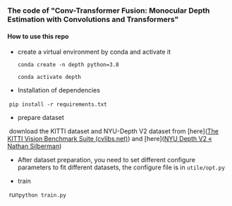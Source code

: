 ### The code of  "Conv-Transformer Fusion: Monocular Depth Estimation with Convolutions and Transformers"




#### How to use this repo

*   create a virtual environment by conda and activate it

    `conda create -n depth python=3.8`

    `conda activate depth`

*   Installation of dependencies

​		`pip install -r requirements.txt`

*   prepare dataset

​		download the KITTI dataset and NYU-Depth V2 dataset from [here]([The KITTI Vision Benchmark Suite (cvlibs.net)](https://www.cvlibs.net/datasets/kitti/raw_data.php)) and [here]([NYU Depth V2 « Nathan Silberman](https://cs.nyu.edu/~silberman/datasets/nyu_depth_v2.html#raw_parts))

*   After dataset preparation, you need to set different configure parameters to fit different datasets, the configure file is in `utile/opt.py`

*   train 

​		run`python train.py`

